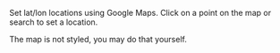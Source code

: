 Set lat/lon locations using Google Maps.
Click on a point on the map or search to set a location.

The map is not styled, you may do that yourself.
